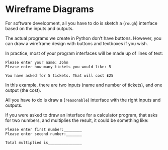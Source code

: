 # Wireframe Diagrams

For software development, all you have to do is sketch a (`rough`) interface based on the inputs and outputs.

The actual programs we create in Python don’t have buttons. However, you can draw a wireframe design with buttons and textboxes if you wish.

In practice, most of your program interfaces will be made up of lines of text:

``` pseudocode linenums="1"
Please enter your name: John
Please enter how many tickets you would like: 5

You have asked for 5 tickets. That will cost £25
```

In this example, there are two inputs (name and number of tickets), and one output (the cost).

All you have to do is draw a (`reasonable`) interface with the right inputs and outputs. 

If you were asked to draw an interface for a calculator program, that asks for two numbers, and multiplies the result, it could be something like:

``` pseudocode linenums="1"
Please enter first number:________
Please enter second number:_______ 

Total multiplied is_______________
```
